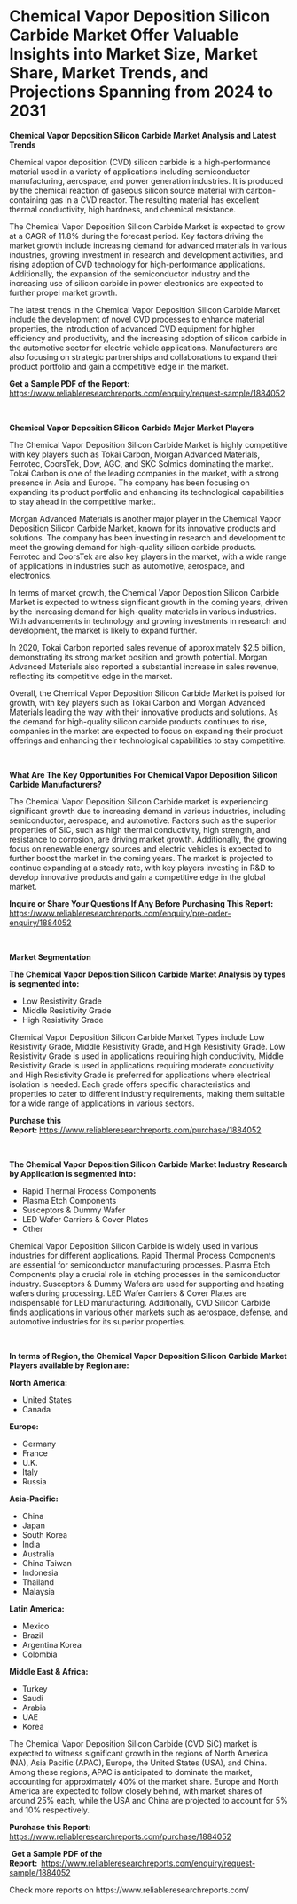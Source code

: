 <p><h1>Chemical Vapor Deposition Silicon Carbide Market Offer Valuable Insights into Market Size, Market Share, Market Trends, and Projections Spanning from 2024 to 2031</h1></p><p><strong>Chemical Vapor Deposition Silicon Carbide Market Analysis and Latest Trends</strong></p>
<p><p>Chemical vapor deposition (CVD) silicon carbide is a high-performance material used in a variety of applications including semiconductor manufacturing, aerospace, and power generation industries. It is produced by the chemical reaction of gaseous silicon source material with carbon-containing gas in a CVD reactor. The resulting material has excellent thermal conductivity, high hardness, and chemical resistance.</p><p>The Chemical Vapor Deposition Silicon Carbide Market is expected to grow at a CAGR of 11.8% during the forecast period. Key factors driving the market growth include increasing demand for advanced materials in various industries, growing investment in research and development activities, and rising adoption of CVD technology for high-performance applications. Additionally, the expansion of the semiconductor industry and the increasing use of silicon carbide in power electronics are expected to further propel market growth.</p><p>The latest trends in the Chemical Vapor Deposition Silicon Carbide Market include the development of novel CVD processes to enhance material properties, the introduction of advanced CVD equipment for higher efficiency and productivity, and the increasing adoption of silicon carbide in the automotive sector for electric vehicle applications. Manufacturers are also focusing on strategic partnerships and collaborations to expand their product portfolio and gain a competitive edge in the market.</p></p>
<p><strong>Get a Sample PDF of the Report:&nbsp;</strong> <a href="https://www.reliableresearchreports.com/enquiry/request-sample/1884052">https://www.reliableresearchreports.com/enquiry/request-sample/1884052</a></p>
<p>&nbsp;</p>
<p><strong>Chemical Vapor Deposition Silicon Carbide Major Market Players</strong></p>
<p><p>The Chemical Vapor Deposition Silicon Carbide Market is highly competitive with key players such as Tokai Carbon, Morgan Advanced Materials, Ferrotec, CoorsTek, Dow, AGC, and SKC Solmics dominating the market. Tokai Carbon is one of the leading companies in the market, with a strong presence in Asia and Europe. The company has been focusing on expanding its product portfolio and enhancing its technological capabilities to stay ahead in the competitive market.</p><p>Morgan Advanced Materials is another major player in the Chemical Vapor Deposition Silicon Carbide Market, known for its innovative products and solutions. The company has been investing in research and development to meet the growing demand for high-quality silicon carbide products. Ferrotec and CoorsTek are also key players in the market, with a wide range of applications in industries such as automotive, aerospace, and electronics.</p><p>In terms of market growth, the Chemical Vapor Deposition Silicon Carbide Market is expected to witness significant growth in the coming years, driven by the increasing demand for high-quality materials in various industries. With advancements in technology and growing investments in research and development, the market is likely to expand further.</p><p>In 2020, Tokai Carbon reported sales revenue of approximately $2.5 billion, demonstrating its strong market position and growth potential. Morgan Advanced Materials also reported a substantial increase in sales revenue, reflecting its competitive edge in the market.</p><p>Overall, the Chemical Vapor Deposition Silicon Carbide Market is poised for growth, with key players such as Tokai Carbon and Morgan Advanced Materials leading the way with their innovative products and solutions. As the demand for high-quality silicon carbide products continues to rise, companies in the market are expected to focus on expanding their product offerings and enhancing their technological capabilities to stay competitive.</p></p>
<p>&nbsp;</p>
<p><strong>What Are The Key Opportunities For Chemical Vapor Deposition Silicon Carbide Manufacturers?</strong></p>
<p><p>The Chemical Vapor Deposition Silicon Carbide market is experiencing significant growth due to increasing demand in various industries, including semiconductor, aerospace, and automotive. Factors such as the superior properties of SiC, such as high thermal conductivity, high strength, and resistance to corrosion, are driving market growth. Additionally, the growing focus on renewable energy sources and electric vehicles is expected to further boost the market in the coming years. The market is projected to continue expanding at a steady rate, with key players investing in R&D to develop innovative products and gain a competitive edge in the global market.</p></p>
<p><strong>Inquire or Share Your Questions If Any Before Purchasing This Report:</strong> <a href="https://www.reliableresearchreports.com/enquiry/pre-order-enquiry/1884052">https://www.reliableresearchreports.com/enquiry/pre-order-enquiry/1884052</a></p>
<p>&nbsp;</p>
<p><strong>Market Segmentation</strong></p>
<p><strong>The Chemical Vapor Deposition Silicon Carbide Market Analysis by types is segmented into:</strong></p>
<p><ul><li>Low Resistivity Grade</li><li>Middle Resistivity Grade</li><li>High Resistivity Grade</li></ul></p>
<p><p>Chemical Vapor Deposition Silicon Carbide Market Types include Low Resistivity Grade, Middle Resistivity Grade, and High Resistivity Grade. Low Resistivity Grade is used in applications requiring high conductivity, Middle Resistivity Grade is used in applications requiring moderate conductivity and High Resistivity Grade is preferred for applications where electrical isolation is needed. Each grade offers specific characteristics and properties to cater to different industry requirements, making them suitable for a wide range of applications in various sectors.</p></p>
<p><strong>Purchase this Report:&nbsp;</strong><a href="https://www.reliableresearchreports.com/purchase/1884052">https://www.reliableresearchreports.com/purchase/1884052</a></p>
<p>&nbsp;</p>
<p><strong>The Chemical Vapor Deposition Silicon Carbide Market Industry Research by Application is segmented into:</strong></p>
<p><ul><li>Rapid Thermal Process Components</li><li>Plasma Etch Components</li><li>Susceptors & Dummy Wafer</li><li>LED Wafer Carriers & Cover Plates</li><li>Other</li></ul></p>
<p><p>Chemical Vapor Deposition Silicon Carbide is widely used in various industries for different applications. Rapid Thermal Process Components are essential for semiconductor manufacturing processes. Plasma Etch Components play a crucial role in etching processes in the semiconductor industry. Susceptors & Dummy Wafers are used for supporting and heating wafers during processing. LED Wafer Carriers & Cover Plates are indispensable for LED manufacturing. Additionally, CVD Silicon Carbide finds applications in various other markets such as aerospace, defense, and automotive industries for its superior properties.</p></p>
<p>&nbsp;</p>
<p><strong>In terms of Region, the Chemical Vapor Deposition Silicon Carbide Market Players available by Region are:</strong></p>
<p>
    <p> <strong> North America: </strong>
        <ul>
            <li>United States</li>
            <li>Canada</li>
        </ul>
        </p> 
    <p> <strong> Europe: </strong>
        <ul>
            <li>Germany</li>
            <li>France</li>
            <li>U.K.</li>
            <li>Italy</li>
            <li>Russia</li>
        </ul>
        </p> 
    <p> <strong> Asia-Pacific: </strong>
        <ul>
            <li>China</li>
            <li>Japan</li>
            <li>South Korea</li>
            <li>India</li>
            <li>Australia</li>
            <li>China Taiwan</li>
            <li>Indonesia</li>
            <li>Thailand</li>
            <li>Malaysia</li>
        </ul>
        </p> 
    <p> <strong> Latin America: </strong>
        <ul>
            <li>Mexico</li>
            <li>Brazil</li>
            <li>Argentina Korea</li>
            <li>Colombia</li>
        </ul>
        </p> 
    <p> <strong> Middle East & Africa: </strong>
        <ul>
            <li>Turkey</li>
            <li>Saudi</li>
            <li>Arabia</li>
            <li>UAE</li>
            <li>Korea</li>
        </ul>
    </p>
    </p>
<p><p>The Chemical Vapor Deposition Silicon Carbide (CVD SiC) market is expected to witness significant growth in the regions of North America (NA), Asia Pacific (APAC), Europe, the United States (USA), and China. Among these regions, APAC is anticipated to dominate the market, accounting for approximately 40% of the market share. Europe and North America are expected to follow closely behind, with market shares of around 25% each, while the USA and China are projected to account for 5% and 10% respectively.</p></p>
<p><strong>Purchase this Report: </strong><a href="https://www.reliableresearchreports.com/purchase/1884052">https://www.reliableresearchreports.com/purchase/1884052</a></p>
<p>&nbsp;<strong>Get a Sample PDF of the Report:&nbsp;&nbsp;</strong><a href="https://www.reliableresearchreports.com/enquiry/request-sample/1884052">https://www.reliableresearchreports.com/enquiry/request-sample/1884052</a></p>
<p><strong></strong></p>
<p>Check more reports on https://www.reliableresearchreports.com/</p>
